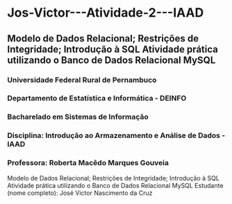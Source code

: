 # Jos-Victor---Atividade-2---IAAD
## Modelo de Dados Relacional; Restrições de Integridade; Introdução à SQL Atividade prática utilizando o Banco de Dados Relacional MySQL


### Universidade Federal Rural de Pernambuco
### Departamento de Estatística e Informática - DEINFO
### Bacharelado em Sistemas de Informação
### Disciplina: Introdução ao Armazenamento e Análise de Dados - IAAD
### Professora: Roberta Macêdo Marques Gouveia

Modelo de Dados Relacional; Restrições de Integridade; Introdução à SQL
Atividade prática utilizando o Banco de Dados Relacional MySQL
Estudante (nome completo): José Victor Nascimento da Cruz




